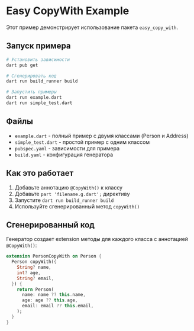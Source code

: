 # Easy CopyWith Example

Этот пример демонстрирует использование пакета `easy_copy_with`.

## Запуск примера

```bash
# Установить зависимости
dart pub get

# Сгенерировать код
dart run build_runner build

# Запустить примеры
dart run example.dart
dart run simple_test.dart
```

## Файлы

- `example.dart` - полный пример с двумя классами (Person и Address)
- `simple_test.dart` - простой пример с одним классом
- `pubspec.yaml` - зависимости для примера
- `build.yaml` - конфигурация генератора

## Как это работает

1. Добавьте аннотацию `@CopyWith()` к классу
2. Добавьте `part 'filename.g.dart';` директиву
3. Запустите `dart run build_runner build`
4. Используйте сгенерированный метод `copyWith()`

## Сгенерированный код

Генератор создает extension методы для каждого класса с аннотацией `@CopyWith()`:

```dart
extension PersonCopyWith on Person {
  Person copyWith({
    String? name,
    int? age,
    String? email,
  }) {
    return Person(
      name: name ?? this.name,
      age: age ?? this.age,
      email: email ?? this.email,
    );
  }
}
```